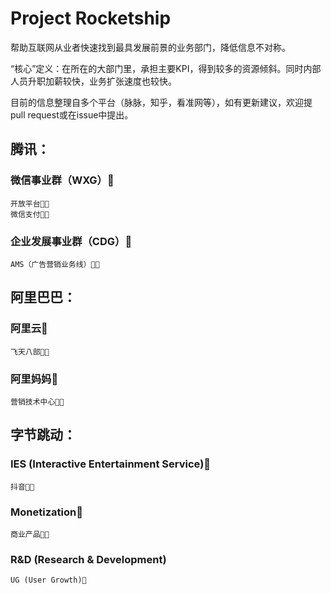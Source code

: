 # Project Rocketship

帮助互联网从业者快速找到最具发展前景的业务部门，降低信息不对称。

“核心”定义：在所在的大部门里，承担主要KPI，得到较多的资源倾斜。同时内部人员升职加薪较快，业务扩张速度也较快。

目前的信息整理自多个平台（脉脉，知乎，看准网等），如有更新建议，欢迎提pull request或在issue中提出。

## 腾讯：

### 微信事业群（WXG）🚀
	开放平台🚀🚀
	微信支付🚀🚀
### 企业发展事业群（CDG）🚀
	AMS（广告营销业务线）🚀🚀

## 阿里巴巴：

### 阿里云🚀
	飞天八部🚀🚀
		
### 阿里妈妈🚀
	营销技术中心🚀🚀

## 字节跳动：
### IES (Interactive Entertainment Service)🚀
	抖音🚀🚀
### Monetization🚀
	商业产品🚀🚀
### R&D (Research & Development)
	UG (User Growth)🚀
